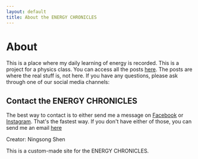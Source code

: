 ```yaml
---
layout: default
title: About the ENERGY CHRONICLES
---
```


# About

This is a place where my daily learning of energy is recorded. This is a project for a physics class. You can access all the posts <a href="{{ site.url }}/blog">here</a>. The posts are where the real stuff is, not here. If you have any questions, please ask through one of our social media channels:

## Contact the ENERGY CHRONICLES

The best way to contact is to either send me a message on [Facebook](https://facebook.com/theENERGYCHRONICLES) or [Instagram](https://instagram.com/theENERGYCHRONICLES). That's the fastest way. If you don't have either of those, you can send me an email <a href="mailto:qN8HTEJW9lXFunawIhn4@outlook.com">here</a>

Creator: Ningsong Shen

This is a custom-made site for the ENERGY CHRONICLES.

<br/>



